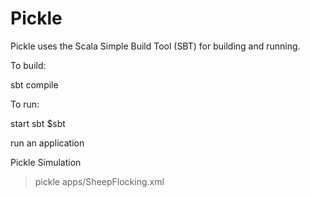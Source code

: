 Pickle
======

Pickle uses the Scala Simple Build Tool (SBT) for building and running.

To build:

sbt compile

To run:

start sbt
$sbt

run an application

Pickle Simulation
>pickle apps/SheepFlocking.xml

